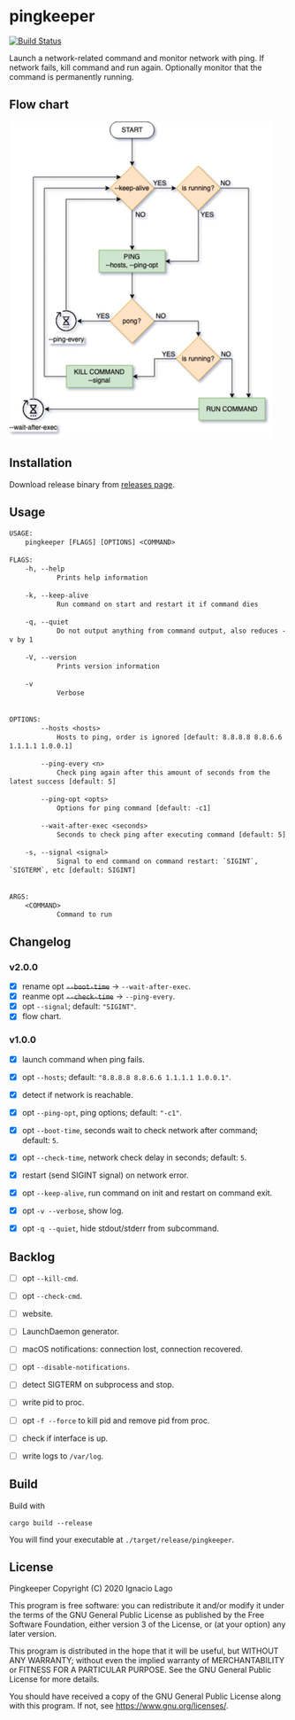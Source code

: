 # pingkeeper

[![Build Status](https://travis-ci.org/ignlg/pingkeeper.svg?branch=master)](https://travis-ci.org/ignlg/pingkeeper)

Launch a network-related command and monitor network with ping. If network fails, kill command and run again. Optionally monitor that the command is permanently running.

## Flow chart

![Flow Chart](assets/Pingkeeper-flowchart.png)

## Installation

Download release binary from [releases page](https://github.com/ignlg/pingkeeper/releases).

## Usage

```
USAGE:
    pingkeeper [FLAGS] [OPTIONS] <COMMAND>

FLAGS:
    -h, --help
            Prints help information

    -k, --keep-alive
            Run command on start and restart it if command dies

    -q, --quiet
            Do not output anything from command output, also reduces -v by 1

    -V, --version
            Prints version information

    -v
            Verbose


OPTIONS:
        --hosts <hosts>
            Hosts to ping, order is ignored [default: 8.8.8.8 8.8.6.6 1.1.1.1 1.0.0.1]

        --ping-every <n>
            Check ping again after this amount of seconds from the latest success [default: 5]

        --ping-opt <opts>
            Options for ping command [default: -c1]

        --wait-after-exec <seconds>
            Seconds to check ping after executing command [default: 5]

    -s, --signal <signal>
            Signal to end command on command restart: `SIGINT`, `SIGTERM`, etc [default: SIGINT]


ARGS:
    <COMMAND>
            Command to run
```

## Changelog

### v2.0.0

- [x] rename opt ~~`--boot-time`~~ -> `--wait-after-exec`.
- [x] reanme opt ~~`--check-time`~~ -> `--ping-every`.
- [x] opt `--signal`; default: `"SIGINT"`.
- [x] flow chart.

### v1.0.0

- [x] launch command when ping fails.

- [x] opt `--hosts`; default: `"8.8.8.8 8.8.6.6 1.1.1.1 1.0.0.1"`.
- [x] detect if network is reachable.
- [x] opt `--ping-opt`, ping options; default: `"-c1"`.

- [x] opt `--boot-time`, seconds wait to check network after command; default: `5`.
- [x] opt `--check-time`, network check delay in seconds; default: `5`.

- [x] restart (send SIGINT signal) on network error.
- [x] opt `--keep-alive`, run command on init and restart on command exit.

- [x] opt `-v --verbose`, show log.
- [x] opt `-q --quiet`, hide stdout/stderr from subcommand.

## Backlog

- [ ] opt `--kill-cmd`.
- [ ] opt `--check-cmd`.

- [ ] website.
- [ ] LaunchDaemon generator.
- [ ] macOS notifications: connection lost, connection recovered.
- [ ] opt `--disable-notifications`.

- [ ] detect SIGTERM on subprocess and stop.
- [ ] write pid to proc.
- [ ] opt `-f --force` to kill pid and remove pid from proc.
- [ ] check if interface is up.
- [ ] write logs to `/var/log`.

## Build

Build with

```
cargo build --release
```

You will find your executable at `./target/release/pingkeeper`.

## License

Pingkeeper
Copyright (C) 2020 Ignacio Lago

This program is free software: you can redistribute it and/or modify
it under the terms of the GNU General Public License as published by
the Free Software Foundation, either version 3 of the License, or
(at your option) any later version.

This program is distributed in the hope that it will be useful,
but WITHOUT ANY WARRANTY; without even the implied warranty of
MERCHANTABILITY or FITNESS FOR A PARTICULAR PURPOSE. See the
GNU General Public License for more details.

You should have received a copy of the GNU General Public License
along with this program. If not, see <https://www.gnu.org/licenses/>.
